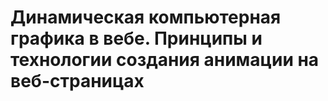 # Динамическая компьютерная графика в вебе. Принципы и технологии создания анимации на веб-страницах
